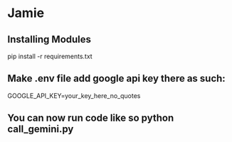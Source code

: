 # Jamie

## Installing Modules
pip install -r requirements.txt

## Make .env file add google api key there as such:
GOOGLE_API_KEY=your_key_here_no_quotes


## You can now run code like so python call_gemini.py